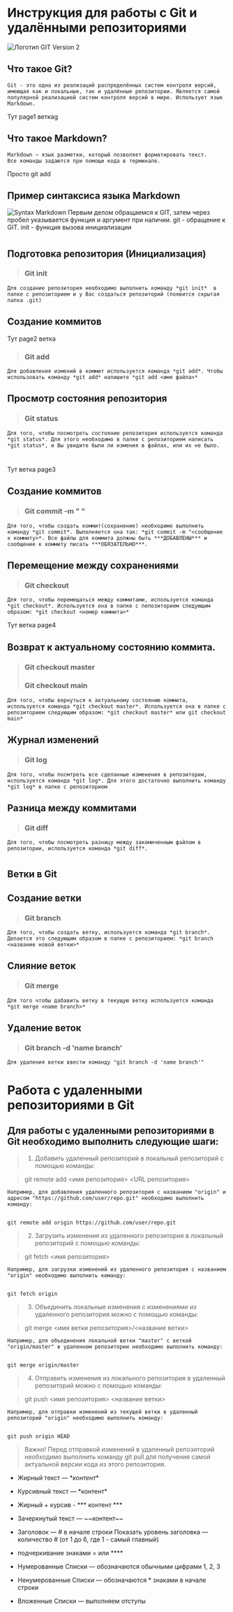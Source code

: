 # Инструкция для работы с Git и удалёнными репозиториями
![Логотип GIT](Git-logo.svg "GIT")
Version 2
## Что такое Git?
    Git - это одна из реализаций распределённых систем контроля версий, имеющая как и локальные, так и удалённые репозитории. Является самой популярной реализацией систем контроля версий в мире. Использует язык Markdown.
Тут page1 веткаg
## Что такое Markdown?
    Markdown – язык разметки, который позволяет форматировать текст.
    Все команды задаются при помощи кода в терминале.
Просто git add
## Пример синтаксиса языка Markdown
![Syntax Markdown](syntax.png "Markdown")
Первым делом обращаемся к GIT, затем через пробел указывается функция и аргумент при наличии.
git - обращение к GIT.
init - функция вызова инициализации
#
## Подготовка репозитория (Инициализация)
>### Git init
    Для создание репозитория необходимо выполнить команду *git init*  в папке с репозиторием и у Вас создаться репозиторий (появится скрытая папка .git)

## Создание коммитов
Тут page2 ветка
> ### Git add
    Для добавления измений в коммит используется команда *git add*. Чтобы использовать команду *git add* напишите *git add <имя файла>*

## Просмотр состояния репозитория
> ### Git status

    Для того, чтобы посмотреть состояние репозитория используется команда *git status*. Для этого необходимо в папке с репозиторием написать *git status*, и Вы увидите были ли измения в файлах, или их не было.
#
Тут ветка page3
## Создание коммитов
> ### Git commit -m " "
    Для того, чтобы создать коммит(сохранение) необходимо выполнить команду *git commit*. Выполняется она так: *git commit -m "<сообщение к коммиту>*. Все файлы для коммита должны быть ***ДОБАВЛЕНЫ*** и сообщение к коммиту писать ***ОБЯЗАТЕЛЬНО***.

## Перемещение между сохранениями
>### Git checkout
    Для того, чтобы перемещаться между коммитами, используется команда *git checkout*. Используется она в папке с пепозиторием следующим образом: *git checkout <номер коммита>*
Тут ветка page4
## Возврат к актуальному состоянию коммита.
>### Git checkout master
>### Git checkout main
    Для того, чтобы вернуться к актуальному состоянию коммита, используется команда *git checkout master*. Используется она в папке с репозиторием следующим образом: *git checkout master* или git checkout main*

## Журнал изменений
>### Git log
    Для того, чтобы посмтреть все сделанные изменения в репозитории, используется команда *git log*. Для этого достаточно выполнить команду *git log* в папке с репозиторием

## Разница между коммитами
>### Git diff
    Для того, чтобы посмотреть разницу между закомиченным файлом в репозитории, используется команда *git diff*.
#
## Ветки в Git

## Создание ветки
>### Git branch
    Для того, чтобы создать ветку, используется команда *git branch*. Делается это следующим образом в папке с репозиторием: *git branch <название новой ветки>*

## Слияние веток
>### Git merge <name branch>
    Для того чтобы дабавить ветку в текущую ветку используется команда *git merge <name branch>*

## Удаление веток
>### Git branch -d 'name branch'
    Для удаления ветки ввести команду "git branch -d 'name branch'"
#

# Работа с удаленными репозиториями в Git
## Для работы с удаленными репозиториями в Git необходимо выполнить следующие шаги:

> 1. Добавить удаленный репозиторий в локальный репозиторий с помощью команды:

>git remote add <имя репозитория> <URL репозитория>
   
    Например, для добавления удаленного репозитория с названием "origin" и адресом "https://github.com/user/repo.git" необходимо выполнить команду:
   
   
    git remote add origin https://github.com/user/repo.git

> 2. Загрузить изменения из удаленного репозитория в локальный репозиторий с помощью команды:

   
>git fetch <имя репозитория>
   
    Например, для загрузки изменений из удаленного репозитория с названием "origin" необходимо выполнить команду:
   
   
    git fetch origin

>3. Объединить локальные изменения с изменениями из удаленного репозитория можно с помощью команды:

   
>git merge <имя ветки репозитория>/<название ветки>
   
    Например, для объединения локальной ветки "master" с веткой "origin/master" в удаленном репозитории необходимо выполнить команду:
   
   
    git merge origin/master

>4. Отправить изменения из локального репозитория в удаленный репозиторий можно с помощью команды:

   
>git push <имя репозитория> <название ветки>
   
    Например, для отправки изменений из текущей ветки в удаленный репозиторий "origin" необходимо выполнить команду:
   
   
    git push origin HEAD



>Важно! 
Перед отправкой изменений в удаленный репозиторий необходимо выполнить команду git pull для получения самой актуальной версии кода из этого репозитория.

 


* Жирный текст — \**контент**

* Курсивный текст — \*контент*

* Жирный + курсив - *** контент ***

* Зачеркнутый текст — \~~контент~~

* Заголовок — # в начале строки
Показать уровень заголовка — количество # (от 1 до 6, где 1 - самый главный)

* подчеркивание знаками = или ****

* Нумерованные Списки — обозначаются обычными цифрами 1, 2, 3

* Ненумерованные Списки — обозначаются \*  знаками в начале строки

 * Вложенные Списки — выполняем отступы
